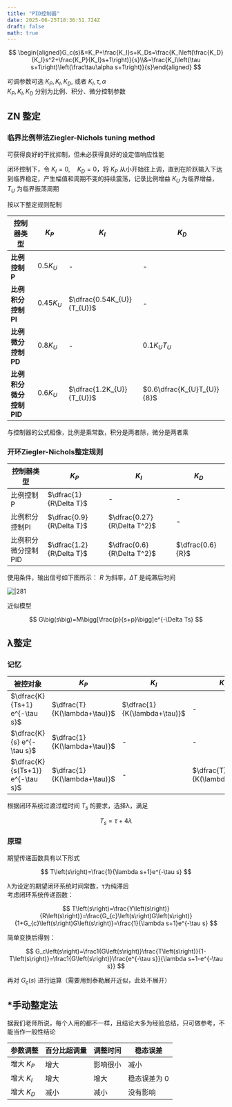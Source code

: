```yaml
---
title: "PID控制器"
date: 2025-06-25T18:36:51.724Z
draft: false
math: true
---
```


$$
 \begin{aligned}G_c(s)&=K_P+\frac{K_I}s+K_Ds=\frac{K_I\left(\frac{K_D}{K_I}s^2+\frac{K_P}{K_I}s+1\right)}{s}\\&=\frac{K_I\left(\tau s+1\right)\left(\frac\tau\alpha s+1\right)}{s}\end{aligned}
$$

可调参数可选 $K_P, K_I, K_D,$ 或者 $K_I,\tau,\alpha$  
$K_P,K_I, K_D$ 分别为比例、积分、微分控制参数  

## ZN 整定  

### 临界比例带法Ziegler-Nichols tuning method  

可获得良好的干扰抑制，但未必获得良好的设定值响应性能  

闭环控制下，令 $K_I{=}0,\quad K_D{=}0$，将 $K_P$ 从小开始往上调，直到在阶跃输入下达到临界稳定，产生幅值和周期不变的持续震荡，记录比例增益 $K_U$ 为临界增益，$T_U$ 为临界振荡周期

按以下整定规则配制

| 控制器类型            | $K_P$       | $K_I$                      | $K_D$                      |
| ---------------- | ----------- | -------------------------- | -------------------------- |
| **比例控制 P**       | $0.5K_{U}$  | -                          | -                          |
| **比例积分控制 PI**    | $0.45K_{U}$ | $\dfrac{0.54K_{U}}{T_{U}}$ | -                          |
| **比例微分控制 PD**    | $0.8K_{U}$  | -                          | $0.1K_{U}T_{U}$            |
| **比例积分微分控制 PID** | $0.6K_{U}$  | $\dfrac{1.2K_{U}}{T_{U}}$  | $0.6\dfrac{K_{U}T_{U}}{8}$ |

与控制器的公式相像，比例是乘常数，积分是两者除，微分是两者乘  

### 开环Ziegler-Nichols整定规则  

| 控制器类型       | $K_P$                    | $K_I$                       | $K_D$            |
| ----------- | ------------------------ | --------------------------- | ---------------- |
| 比例控制P       | $\dfrac{1}{R\Delta T}$   | -                           | -                |
| 比例积分控制PI    | $\dfrac{0.9}{R\Delta T}$ | $\dfrac{0.27}{R\Delta T^2}$ | -                |
| 比例积分微分控制PID | $\dfrac{1.2}{R\Delta T}$ | $\dfrac{0.6}{R\Delta T^2}$  | $\dfrac{0.6}{R}$ |

使用条件，输出信号如下图所示：  $R$ 为斜率，$\Delta T$ 是纯滞后时间

![|281](https://huarenjianimg.oss-cn-nanjing.aliyuncs.com/image/20250625231512805.png)

近似模型

$$
 G\big(s\big)=M\bigg[\frac{p}{s+p}\bigg]e^{-\Delta Ts}
$$

## λ整定  

### 记忆  

| 被控对象                             | $K_P$                        | $K_I$                        | $K_D$                        |
| -------------------------------- | ---------------------------- | ---------------------------- | ---------------------------- |
| $\dfrac{K}{Ts+1} e^{-\tau s}$    | $\dfrac{T}{K(\lambda+\tau)}$ | $\dfrac{1}{K(\lambda+\tau)}$ | -                            |
| $\dfrac{K}{s} e^{-\tau s}$       | $\dfrac{1}{K(\lambda+\tau)}$ | -                            | -                            |
| $\dfrac{K}{s(Ts+1)} e^{-\tau s}$ | $\dfrac{1}{K(\lambda+\tau)}$ | -                            | $\dfrac{T}{K(\lambda+\tau)}$ |

根据闭环系统过渡过程时间 $T_s$ 的要求，选择λ，满足  

$$
 T_s{=}\tau{+}4\lambda 
$$

### 原理

期望传递函数具有以下形式  

$$
 T\left(s\right)=\frac{1}{\lambda s+1}e^{-\tau s}
$$

λ为设定的期望闭环系统时间常数，τ为纯滞后  
考虑闭环系统传递函数：  

$$
 T\left(s\right)=\frac{Y\left(s\right)}{R\left(s\right)}=\frac{G_{c}\left(s\right)G\left(s\right)}{1+G_{c}\left(s\right)G\left(s\right)}=\frac{1}{\lambda s+1}e^{-\tau s}
$$

简单变换后得到：  

$$
 G_c\left(s\right)=\frac1{G\left(s\right)}\frac{T\left(s\right)}{1-T\left(s\right)}=\frac1{G\left(s\right)}\frac{e^{-\tau s}}{\lambda s+1-e^{-\tau s}}
$$

再对 $G_c (s)$ 进行运算（需要用到泰勒展开近似，此处不展开）  

## \*手动整定法  

据我们老师所说，每个人用的都不一样，且结论大多为经验总结，只可做参考，不能当作一般性结论

| **参数调整**  | **百分比超调量** | **调整时间** | **稳态误差** |
| --------- | ---------- | -------- | -------- |
| 增大 $K_P$​ | 增大         | 影响很小     | 减小       |
| 增大 $K_I$​ | 增大         | 增大       | 稳态误差为 0  |
| 增大 $K_D$​ | 减小         | 减小       | 没有影响     |
